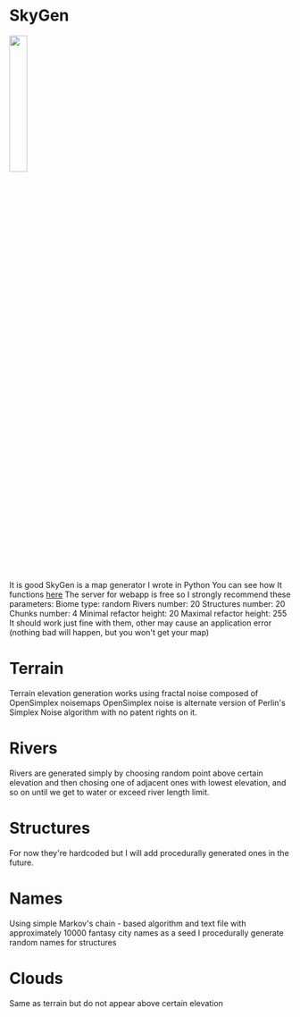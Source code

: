 # SkyGen
<img src="http://skygen.herokuapp.com/static/lang-logo.png" width="25%" height="25%"/><br>
It is good
SkyGen is a map generator I wrote in Python
You can see how It functions <a href="http://skygen.herokuapp.com">here</a>
The server for webapp is free so I strongly recommend these parameters:
Biome type: random
Rivers number: 20
Structures number: 20
Chunks number: 4
Minimal refactor height: 20
Maximal refactor height: 255
It should work just fine with them, other may cause an application error
(nothing bad will happen, but you won't get your map)
# Terrain
Terrain elevation generation works using fractal noise composed of OpenSimplex noisemaps
OpenSimplex noise is alternate version of Perlin's Simplex Noise algorithm with
no patent rights on it.
# Rivers
Rivers are generated simply by choosing random point above certain elevation and then chosing
one of adjacent ones with lowest elevation, and so on until we get to water or exceed river length limit.
# Structures
For now they're hardcoded but I will add procedurally generated ones in the future.
# Names
Using simple Markov's chain - based algorithm and text file with approximately 10000 fantasy city names as a seed
I procedurally generate random names for structures
# Clouds
Same as terrain but do not appear above certain elevation
